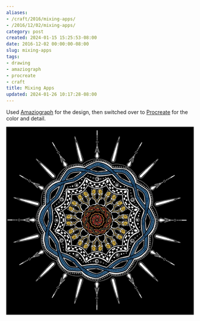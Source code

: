 ```yaml
---
aliases:
- /craft/2016/mixing-apps/
- /2016/12/02/mixing-apps/
category: post
created: 2024-01-15 15:25:53-08:00
date: 2016-12-02 00:00:00-08:00
slug: mixing-apps
tags:
- drawing
- amaziograph
- procreate
- craft
title: Mixing Apps
updated: 2024-01-26 10:17:28-08:00
---
```


Used [Amaziograph](http://amaziograph.com/) for the design, then switched over to [Procreate](http://procreate.si/) for the color and detail.

![attachments/img/2016/cover-2016-12-02.jpg](../../../attachments/img/2016/cover-2016-12-02.jpg)